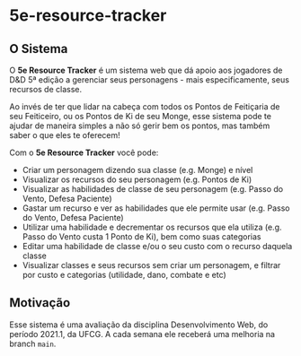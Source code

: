 # 5e-resource-tracker

## O Sistema

O **5e Resource Tracker** é um sistema web que dá apoio aos jogadores de D&D 5ª edição a gerenciar seus personagens - mais especificamente, seus recursos de classe.

Ao invés de ter que lidar na cabeça com todos os Pontos de Feitiçaria de seu Feiticeiro, ou os Pontos de Ki de seu Monge, esse sistema pode te ajudar de maneira simples a não só gerir bem os pontos, mas também saber o que eles te oferecem!

Com o **5e Resource Tracker** você pode:
* Criar um personagem dizendo sua classe (e.g. Monge) e nível
* Visualizar os recursos do seu personagem (e.g. Pontos de Ki)
* Visualizar as habilidades de classe de seu personagem (e.g. Passo do Vento, Defesa Paciente)
* Gastar um recurso e ver as habilidades que ele permite usar (e.g. Passo do Vento, Defesa Paciente)
* Utilizar uma habilidade e decrementar os recursos que ela utiliza (e.g. Passo do Vento custa 1 Ponto de Ki), bem como suas categorias
* Editar uma habilidade de classe e/ou o seu custo com o recurso daquela classe
* Visualizar classes e seus recursos sem criar um personagem, e filtrar por custo e categorias (utilidade, dano, combate e etc)

## Motivação

Esse sistema é uma avaliação da disciplina Desenvolvimento Web, do período 2021.1, da UFCG. A cada semana ele receberá uma melhoria na branch `main`.
